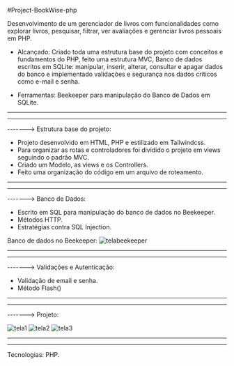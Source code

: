 #Project-BookWise-php
 
Desenvolvimento de um gerenciador de livros com funcionalidades como explorar livros, pesquisar, filtrar, ver avaliações e gerenciar livros pessoais em PHP.

- Alcançado: Criado toda uma estrutura base do projeto com conceitos e fundamentos do PHP, feito uma estrutura MVC, Banco de dados escritos em SQLite: manipular, inserir, alterar, consultar e apagar dados do banco e implementado validações e segurança
nos dados críticos como e-mail e senha.

- Ferramentas: Beekeeper para manipulação do Banco de Dados em SQLite.

____________________________________________________________________________________________________________________________________________________________________________________________________________________
____________________________________________________________________________________________________________________________________________________________________________________________________________________
-------> Estrutura base do projeto:
  
- Projeto desenvolvido em HTML, PHP e estilizado em Tailwindcss.
- Para organizar as rotas e controladores foi dividido o projeto em views seguindo o padrão MVC.
- Criado um Modelo, as views e os Controllers.
- Feito uma organização do código em um arquivo de roteamento.

____________________________________________________________________________________________________________________________________________________________________________________________________________________
____________________________________________________________________________________________________________________________________________________________________________________________________________________
------->  Banco de Dados:
  
- Escrito em SQL para manipulação do banco de dados no Beekeeper.
- Métodos HTTP.
- Estratégias contra SQL Injection.


Banco de dados no Beekeeper:
![telabeekeeper](https://github.com/user-attachments/assets/9bf52c98-c1d0-492c-8f33-9be341ae2592)

____________________________________________________________________________________________________________________________________________________________________________________________________________________
____________________________________________________________________________________________________________________________________________________________________________________________________________________
-------> Validações e Autenticação:
  
- Validação de email e senha.
- Método Flash()

____________________________________________________________________________________________________________________________________________________________________________________________________________________
____________________________________________________________________________________________________________________________________________________________________________________________________________________
-------> Projeto:


![tela1](https://github.com/user-attachments/assets/397ed9f8-2d80-469d-9867-992ca5ff838b)
![tela2](https://github.com/user-attachments/assets/27d17531-a117-4e28-80a2-19d7afe5f7dd)
![tela3](https://github.com/user-attachments/assets/636c6a40-514a-4764-9b03-00903048ed76)

____________________________________________________________________________________________________________________________________________________________________________________________________________________
____________________________________________________________________________________________________________________________________________________________________________________________________________________

Tecnologias: PHP.
